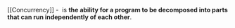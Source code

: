 [[Concurrency]] -  is **the ability for a program to be decomposed into parts that can run independently of each other**.